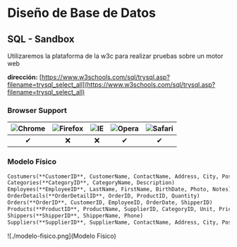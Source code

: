 # Diseño de Base de Datos

## SQL - Sandbox

Utilizaremos la plataforma de la w3c para realizar pruebas sobre un motor web

**dirección:** [https://www.w3schools.com/sql/trysql.asp?filename=trysql_select_all](https://www.w3schools.com/sql/trysql.asp?filename=trysql_select_all) 

### Browser Support

| ![Chrome](https://raw.githubusercontent.com/alrra/browser-logos/master/src/chrome/chrome_48x48.png) | ![Firefox](https://raw.githubusercontent.com/alrra/browser-logos/master/src/firefox/firefox_48x48.png) | ![IE](https://raw.githubusercontent.com/alrra/browser-logos/master/src/edge/edge_48x48.png) | ![Opera](https://raw.githubusercontent.com/alrra/browser-logos/master/src/opera/opera_48x48.png) | ![Safari](https://raw.githubusercontent.com/alrra/browser-logos/master/src/safari/safari_48x48.png) |
| :--------------------------------------: | :--------------------------------------: | :--------------------------------------: | :--------------------------------------: | :--------------------------------------: |
|                    ✔                     |                    ❌                     |                    ❌                     |                    ✔                     |                    ✔                     |

### Modelo Físico

```markdown
Costumers(**CustomerID**, CustomerName, ContactName, Address, City, PostalCode, Country)
Categories(**CategoryID**, CategoryName, Description)
Employees(**EmployeeID**, LastName, FirstName, BirthDate, Photo, Notes)
OrderDetails(**OrderDetailID**, OrderID, ProductID, Quantity)
Orders(**OrderID**, CustomerID, EmployeeID, OrderDate, ShipperID)
Products(**ProductID**, ProductName, SupplierID, CategoryID, Unit, Price)
Shippers(**ShipperID**, ShipperName, Phone)
Suppliers(**SupplierID**, SupplierName, ContactName, Address, City, PostalCode, Country, Phone)
```

![./modelo-fisico.png](Modelo Físico)
